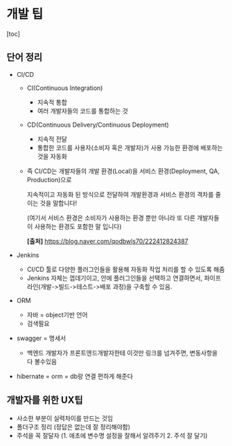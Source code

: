 # 개발 팁

[toc]



## 단어 정리

- CI/CD 

  - CI(Continuous Integration) 

    - 지속적 통합
    - 여러 개발자들의 코드를 통합하는 것 

  - CD(Continuous Delivery/Continuous Deployment) 

    - 지속적 전달
    - 통합한 코드를 사용자(소비자 혹은 개발자)가 사용 가능한 환경에 배포하는 것을 자동화 

  - 즉 CI/CD는 개발자들의 개발 환경(Local)을 서비스 환경(Deployment, QA, Production)으로 

    지속적이고 자동화 된 방식으로 전달하여 개발환경과 서비스 환경의 격차를 줄이는 것을 말합니다!

    (여기서 서비스 환경은 소비자가 사용하는 환경 뿐만 아니라 또 다른 개발자들이 사용하는 환경도 포함한 말 입니다)

    **[출처]** https://blog.naver.com/qodbwls70/222412824387



- Jenkins
  - CI/CD 툴로 다양한 플러그인들을 활용해 자동화 작업 처리를 할 수 있도록 해줌
  - Jenkins 자체는 껍데기이고, 안에 플러그인들을 선택하고 연결하면서, 파이프라인(개발->빌드->테스트->배포 과정)을 구축할 수 있음.



- ORM
  - 자바 = object기반 언어
  - 검색필요



- swagger = 명세서
  - 백엔드 개발자가 프론트엔드개발자한테 이것만 링크를 넘겨주면, 변동사항을 다 볼수있음



- hibernate = orm = db랑 연결 편하게 해준다





## 개발자를 위한 UX팁

- 사소한 부분이 실력차이를 만드는 것임
- 폴더구조 정리 (정답은 없는데 잘 정리해야함)
- 주석을 꼭 잘달자 (1. 애초에 변수명 설정을 잘해서 알려주기 2. 주석 잘 달기)



